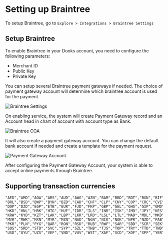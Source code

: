 <!-- add-breadcrumbs -->
# Setting up Braintree

To setup Braintree, go to `Explore > Integrations > Braintree Settings`

## Setup Braintree

To enable Braintree in your Dooks account, you need to configure the following parameters:

- Merchant ID
- Public Key
- Private Key

You can setup several Braintree payment gateways if needed. The choice of payment gateway account will determine which braintree account is used for the payment.

![Braintree Settings](/docs/assets/img/setup/integrations/braintree_account.png)

On enabling service, the system will create Payment Gateway record and an Account head in chart of account with account type as Bank.

![Braintree COA](/docs/assets/img/setup/integrations/braintree_coa.png)

It will also create a payment gateway account. You can change the default bank account if needed and create a template for the payment request.

![Payment Gateway Account](/docs/assets/img/setup/integrations/payment_gateway_account_braintree.png)

After configuring the Payment Gateway Account, your system is able to accept online payments through Braintree.

## Supporting transaction currencies

```
"AED","AMD","AOA","ARS","AUD","AWG","AZN","BAM","BBD","BDT","BGN","BIF","BMD","BND","BOB",
"BRL","BSD","BWP","BYN","BZD","CAD","CHF","CLP","CNY","COP","CRC","CVE","CZK","DJF","DKK",
"DOP","DZD","EGP","ETB","EUR","FJD","FKP","GBP","GEL","GHS","GIP","GMD","GNF","GTQ","GYD",
"HKD","HNL","HRK","HTG","HUF","IDR","ILS","INR","ISK","JMD","JPY","KES","KGS","KHR","KMF",
"KRW","KYD","KZT","LAK","LBP","LKR","LRD","LSL","LTL","MAD","MDL","MKD","MNT","MOP","MUR",
"MVR","MWK","MXN","MYR","MZN","NAD","NGN","NIO","NOK","NPR","NZD","PAB","PEN","PGK","PHP",
"PKR","PLN","PYG","QAR","RON","RSD","RUB","RWF","SAR","SBD","SCR","SEK","SGD","SHP","SLL",
"SOS","SRD","STD","SVC","SYP","SZL","THB","TJS","TOP","TRY","TTD","TWD","TZS","UAH","UGX",
"USD","UYU","UZS","VEF","VND","VUV","WST","XAF","XCD","XOF","XPF","YER","ZAR","ZMK","ZWD"
```

